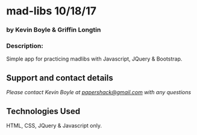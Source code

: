 # mad-libs 10/18/17
### by **Kevin Boyle & Griffin Longtin**

### Description:
Simple app for practicing madlibs with Javascript, JQuery & Bootstrap.


## Support and contact details

_Please contact Kevin Boyle at papershack@gmail.com with any questions_

## Technologies Used

HTML, CSS, JQuery & Javascript only.
